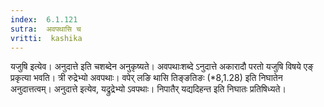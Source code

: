 ```yaml
---
index:  6.1.121
sutra:  अवपथासि च
vritti:  kashika 
---
```


यजुषि इत्येव। अनुदात्ते इति चशब्देन अनुकृष्यते। अवपथाःशब्दे ऽनुदात्ते अकारादौ परतो यजुषि विषये एङ् प्रकृत्या भवति। त्री रुद्रेभ्यो अवपथाः। वपेर् लङि थासि तिङ्ङतिङः (*8,1.28) इति निघातेन अनुदात्तत्वम्। अनुदात्ते इत्येव, यद्रुद्रेभ्यो ऽवपथाः। निपातैर् यद्यदिहन्त इति निघातः प्रतिषिध्यते।

